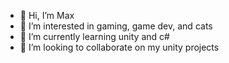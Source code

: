 - 👋 Hi, I’m Max
- 👀 I’m interested in gaming, game dev, and cats
- 🌱 I’m currently learning unity and c#
- 💞️ I’m looking to collaborate on my unity projects

<!---
Maxbotbeep/Maxbotbeep is a ✨ special ✨ repository because its `README.md` (this file) appears on your GitHub profile.
You can click the Preview link to take a look at your changes.
--->
